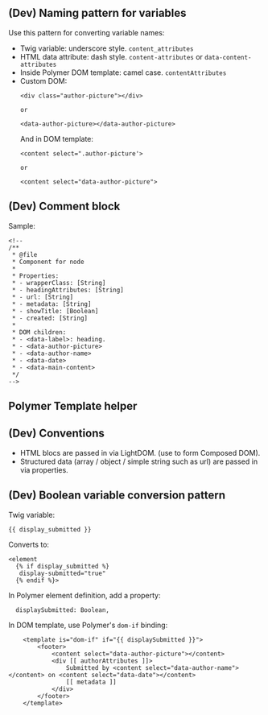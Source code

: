 
## (Dev) Naming pattern for variables
 Use this pattern for converting variable names:
 - Twig variable: underscore style. `content_attributes`
 - HTML data attribute: dash style. `content-attributes` or `data-content-attributes`
 - Inside Polymer DOM template: camel case. `contentAttributes`
 - Custom DOM:
   ```
   <div class="author-picture"></div>

   or

   <data-author-picture></data-author-picture>
   ```
   And in DOM template:
   ```
   <content select=".author-picture'>

   or

   <content select="data-author-picture">
   ```

## (Dev) Comment block

Sample:

```
<!--
/**
 * @file
 * Component for node
 *
 * Properties:
 * - wrapperClass: [String]
 * - headingAttributes: [String]
 * - url: [String]
 * - metadata: [String]
 * - showTitle: [Boolean]
 * - created: [String]
 *
 * DOM children:
 * - <data-label>: heading.
 * - <data-author-picture>
 * - <data-author-name>
 * - <data-date>
 * - <data-main-content>
 */
-->
```

## Polymer Template helper


## (Dev) Conventions

- HTML blocs are passed in via LightDOM. (use <content> to form Composed DOM).
- Structured data (array / object / simple string such as url) are passed in via properties.

## (Dev) Boolean variable conversion pattern
Twig variable:
```
{{ display_submitted }}
```
Converts to:
```
<element
  {% if display_submitted %}
   display-submitted="true"
  {% endif %}>
```
In Polymer element definition, add a property:
```
  displaySubmitted: Boolean,
```
In DOM template, use Polymer's `dom-if` binding:
```
    <template is="dom-if" if="{{ displaySubmitted }}">
        <footer>
            <content select="data-author-picture"></content>
            <div [[ authorAttributes ]]>
                Submitted by <content select="data-author-name"></content> on <content select="data-date"></content>
                [[ metadata ]]
            </div>
        </footer>
    </template>
```